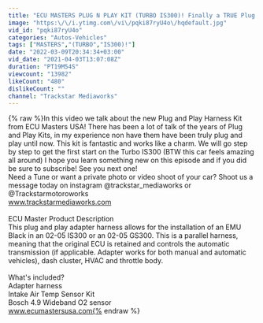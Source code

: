 ```yaml
---
title: "ECU MASTERS PLUG N PLAY KIT (TURBO IS300)! Finally a TRUE Plug and Play Kit? Step by Step Guide!"
image: "https:\/\/i.ytimg.com\/vi\/pqki87ryU4o\/hqdefault.jpg"
vid_id: "pqki87ryU4o"
categories: "Autos-Vehicles"
tags: ["MASTERS","(TURBO","IS300)!"]
date: "2022-03-09T20:34:34+03:00"
vid_date: "2021-04-03T13:07:08Z"
duration: "PT19M54S"
viewcount: "13982"
likeCount: "480"
dislikeCount: ""
channel: "Trackstar Mediaworks"
---
```

{% raw %}In this video we talk about the new Plug and Play Harness Kit from ECU Masters USA! There has been a lot of talk of the years of Plug and Play Kits, in my experience non have them have been truly plug and play until now. This kit is fantastic and works like a charm. We will go step by step to get the first start on the Turbo IS300 (BTW this car feels amazing all around) I hope you learn something new on this episode and if you did be sure to subscribe! See you next one! <br />Need a Tune or want a private photo or video shoot of your car? Shoot us a message today on instagram @trackstar_mediaworks or @Trackstarmotoroworks<br />www.trackstarmediaworks.com <br /><br />ECU Master Product Description<br />This plug and play adapter harness allows for the installation of an EMU Black in an 02-05 IS300 or an 02-05 GS300. This is a parallel harness, meaning that the original ECU is retained and controls the automatic transmission (if applicable. Adapter works for both manual and automatic vehicles), dash cluster, HVAC and throttle body.<br /><br />What's included?<br />Adapter harness<br />Intake Air Temp Sensor Kit<br />Bosch 4.9 Wideband O2 sensor<br />www.ecumastersusa.com{% endraw %}
